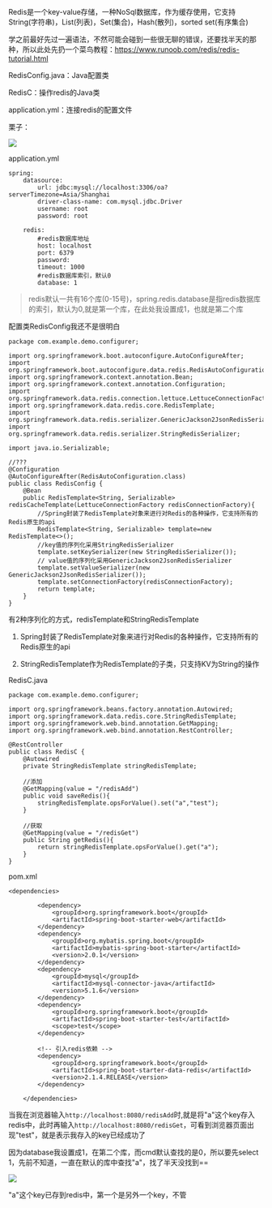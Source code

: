 Redis是一个key-value存储，一种NoSql数据库，作为缓存使用，它支持String(字符串)，List(列表)，Set(集合)，Hash(散列)，sorted set(有序集合)

学之前最好先过一遍语法，不然可能会碰到一些很无聊的错误，还要找半天的那种，所以此处先扔一个菜鸟教程：https://www.runoob.com/redis/redis-tutorial.html

RedisConfig.java：Java配置类

RedisC：操作redis的Java类

application.yml：连接redis的配置文件

栗子：

![](http://chenchen7.oss-cn-shanghai.aliyuncs.com/20190721000520.PNG)

application.yml
```
spring:
    datasource:
        url: jdbc:mysql://localhost:3306/oa?serverTimezone=Asia/Shanghai
        driver-class-name: com.mysql.jdbc.Driver
        username: root
        password: root

    redis:
        #redis数据库地址
        host: localhost
        port: 6379
        password:
        timeout: 1000
        #redis数据库索引，默认0
        database: 1
```
>redis默认一共有16个库(0-15号)，spring.redis.database是指redis数据库的索引，默认为0,就是第一个库，在此处我设置成1，也就是第二个库

配置类RedisConfig我还不是很明白
```
package com.example.demo.configurer;

import org.springframework.boot.autoconfigure.AutoConfigureAfter;
import org.springframework.boot.autoconfigure.data.redis.RedisAutoConfiguration;
import org.springframework.context.annotation.Bean;
import org.springframework.context.annotation.Configuration;
import org.springframework.data.redis.connection.lettuce.LettuceConnectionFactory;
import org.springframework.data.redis.core.RedisTemplate;
import org.springframework.data.redis.serializer.GenericJackson2JsonRedisSerializer;
import org.springframework.data.redis.serializer.StringRedisSerializer;

import java.io.Serializable;

//???
@Configuration
@AutoConfigureAfter(RedisAutoConfiguration.class)
public class RedisConfig {
    @Bean
    public RedisTemplate<String, Serializable> redisCacheTemplate(LettuceConnectionFactory redisConnectionFactory){
        //Spring封装了RedisTemplate对象来进行对Redis的各种操作，它支持所有的Redis原生的api
        RedisTemplate<String, Serializable> template=new RedisTemplate<>();
        //key值的序列化采用StringRedisSerializer
        template.setKeySerializer(new StringRedisSerializer());
        // value值的序列化采用GenericJackson2JsonRedisSerializer
        template.setValueSerializer(new GenericJackson2JsonRedisSerializer());
        template.setConnectionFactory(redisConnectionFactory);
        return template;
    }
}
```

有2种序列化的方式，redisTemplate和StringRedisTemplate

1. Spring封装了RedisTemplate对象来进行对Redis的各种操作，它支持所有的Redis原生的api

2. StringRedisTemplate作为RedisTemplate的子类，只支持KV为String的操作

RedisC.java
```
package com.example.demo.configurer;

import org.springframework.beans.factory.annotation.Autowired;
import org.springframework.data.redis.core.StringRedisTemplate;
import org.springframework.web.bind.annotation.GetMapping;
import org.springframework.web.bind.annotation.RestController;

@RestController
public class RedisC {
    @Autowired
    private StringRedisTemplate stringRedisTemplate;

    //添加
    @GetMapping(value = "/redisAdd")
    public void saveRedis(){
        stringRedisTemplate.opsForValue().set("a","test");
    }

    //获取
    @GetMapping(value = "/redisGet")
    public String getRedis(){
        return stringRedisTemplate.opsForValue().get("a");
    }
}
```

pom.xml
```
<dependencies>

        <dependency>
            <groupId>org.springframework.boot</groupId>
            <artifactId>spring-boot-starter-web</artifactId>
        </dependency>
        <dependency>
            <groupId>org.mybatis.spring.boot</groupId>
            <artifactId>mybatis-spring-boot-starter</artifactId>
            <version>2.0.1</version>
        </dependency>
        <dependency>
            <groupId>mysql</groupId>
            <artifactId>mysql-connector-java</artifactId>
            <version>5.1.6</version>
        </dependency>
        <dependency>
            <groupId>org.springframework.boot</groupId>
            <artifactId>spring-boot-starter-test</artifactId>
            <scope>test</scope>
        </dependency>

        <!-- 引入redis依赖 -->
        <dependency>
            <groupId>org.springframework.boot</groupId>
            <artifactId>spring-boot-starter-data-redis</artifactId>
            <version>2.1.4.RELEASE</version>
        </dependency>

    </dependencies>
```

当我在浏览器输入`http://localhost:8080/redisAdd`时,就是将"a"这个key存入redis中，此时再输入`http://localhost:8080/redisGet`，可看到浏览器页面出现"test"，就是表示我存入的key已经成功了

因为database我设置成1，在第二个库，而cmd默认查找的是0，所以要先select 1，先前不知道，一直在默认的库中查找"a"，找了半天没找到==

![](http://chenchen7.oss-cn-shanghai.aliyuncs.com/20190721000529.png)

"a"这个key已存到redis中，第一个是另外一个key，不管
